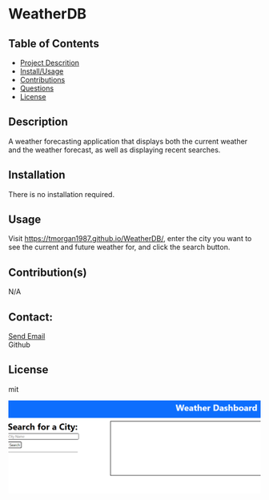 # WeatherDB
## Table of Contents
- [Project Descrition](#Description)
- [Install/Usage](#Installation)
- [Contributions](#Contributions)
- [Questions](#Questions)
- [License](#License)

## Description
A weather forecasting application that displays both the current weather and the weather forecast, as well as displaying recent searches.

## Installation
There is no installation required.

## Usage
Visit https://tmorgan1987.github.io/WeatherDB/, enter the city you want to see the current and future weather for, and click the search button.

## Contribution(s)
N/A

## Contact:
<a href = "mailto: tmorgan1987@outlook.com">Send Email</a>
<br>
<a url="https://github.com/tmorgan1987">Github</a>

## License
mit

<img src="./media/wdss.png">